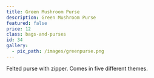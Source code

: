 ```yaml
---
title: Green Mushroom Purse
description: Green Mushroom Purse
featured: false
price: 12
class: bags-and-purses
id: 34
gallery:
  - pic_path: /images/greenpurse.png
---
```



Felted purse with zipper. Comes in five different themes.
